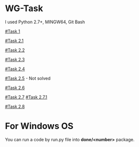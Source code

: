 # WG-Task
I used Python 2.7+, MINGW64, Git Bash

[#Task 1](https://github.com/enzomero/WG-Task/blob/master/done/1)

[#Task 2.1](https://github.com/enzomero/WG-Task/blob/master/done/2.1)

[#Task 2.2](https://github.com/enzomero/WG-Task/blob/master/done/2.2)

[#Task 2.3](https://github.com/enzomero/WG-Task/blob/master/done/2.3)

[#Task 2.4](https://github.com/enzomero/WG-Task/blob/master/done/2.4)

[#Task 2.5](https://github.com/enzomero/WG-Task/blob/master/done) - Not solved

[#Task 2.6](https://github.com/enzomero/WG-Task/blob/master/done/2.6)

[#Task 2.7](https://github.com/enzomero/WG-Task/blob/master/done/2.7)
[#Task 2.7.1](https://github.com/enzomero/WG-Task/blob/master/done/2.7.1)

[#Task 2.8](https://github.com/enzomero/WG-Task/blob/master/done/2.8)

# For Windows OS
You can run a code by run.py file into **done/\<number\>** package.
